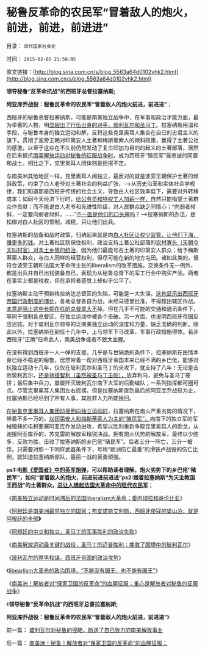 # 秘鲁反革命的农民军“冒着敌人的炮火，前进，前进，前进进”

目录： `现代国家社会史` 

时间： `2015-02-05 21:59:05` 

原文链接：[http://blog.sina.com.cn/s/blog_5563a64d0102vhk2.html](http://blog.sina.com.cn/s/blog_5563a64d0102vhk2.html)

**领导秘鲁“反革命抗战”的西班牙总督拉塞纳斯;**

**阿亚库乔战役：秘鲁反革命的农民军“冒着敌人的炮火前进，前进进”**；

西班牙的秘鲁总督拉塞纳斯，可能是南美独立战争中，在军事和政治才能方面，最为卓著的人物，明[显超出了行伍出身的对手，玻利瓦尔和圣马丁](../../../2015/2/1/阿根廷的中立和独立，圣马丁军事胜利的政治失败.md)。拉塞纳斯用温和手段，与秘鲁本身的独立运动和解，反将这些克里奥耳人集合在自已的忠君主义的旗下。贯彻了波旁王朝对印第安人土著和梅斯蒂索人的倾斜政策，赢得了土著公社的感激，以至于这些在不久前仍然发动了复古印加为目的的起义的土著部落，居然在后来抵抗[南美解放运动对秘鲁的征服战争时](../../../2015/2/3/玻利瓦尔的厚黑权谋，西班牙帝国的政治攻势；.md)，成为西班牙“殖民军”最忠诚的同盟和战士。相比之下，克里奥耳人团体则是摇摆不定。

与南美洲其他地区一样，克里奥耳人闹独立，最反对的就是波旁王朝保护土著的倾斜政策，约束了白人老爷对土著社会的利益扩张，——>从历史沿革和实体社会学规律，我们知道那是西班牙传统的社会主义，导致白人社区效率低下，需要对外转移成本；如同今天经济下行时，[给公务员和特权工人加薪一样，](../../../2014/11/10/公务员的体面是啥标准？贱民基本生活水平又是啥标准？.md)自然只能指望土著群众作贡献；而不能说白人老爷和先进性阶级，对人民群众缺乏同情心；“向弱者倾斜，一定要向弱者倾斜，……”[不一直是他们的口头禅吗](../../../2012/8/31/“向弱者倾斜”是最伪善的美德.md)？——>拉塞纳斯的办法，是松绑对白人社区的管制，减税，只让他们出兵。

拉塞纳斯的战备和战时政策，归纳起来就是向[白人社区让权少监管，让他们下海，赚更多的钱](../../../2014/11/25/波旁王朝国进民退制造分裂，教科书中“多洛雷斯的呼声”的误导.md)。对土著社区则保住权利，政治支持土著公社部落的[农村寡头（天朝今天叫村官）对本土乡情的统治](../../../2011/11/27/粮农系统是最大的国企，“向农村倾斜”与农民无关.md)，因为他们最能号召土著的印第安人群众；给予梅斯蒂索人群众，与白人同样的经营权利，但尽可能在新的地方屯田。诸如此类的，很符合波旁王朝和法国大革命所主张的liberalism的改革措施。交换条件无一例外，都是出兵并自已出钱装备自已，表现为从秘鲁总督下的军工行会中购买产品。两者在事实上都是税收，但在承担者感觉上却似乎公平了。

拉塞纳斯主动干预新格拉纳达总督区的失陷，可能是一大失误。[这也显示出西班牙帝国行政制度的僵化](../../../2010/6/9/中央集权是防守性的国家策略；诸侯采邑目的是扩张.md)，各地总督各自为战，未经马德里批准，不得超出辖区作战。[本意是阻止这些长期在任的总督尾大不](../../../2013/12/30/传统文化妖魔化“军阀割据”的“帝国主义”.md)掉，但在几乎不可能的交通和通讯条件下，等同于强制各总督区，在独立运动中被各个击破。另一方面，也说明西班牙帝国反应迟钝，对于玻利瓦尔领导的泛南美独立运动的深度和力量，缺乏准确的判断。除此以外，拉塞纳斯在到任十几年中，上马领军下马改革，军事行政措施得体。若非西班牙“正确”任命此人，南美战争或者不致太血腥。

在没有得到西班牙一人一弹的支援，几乎是与世隔绝的条件下，拉塞纳斯在民情本身已经不稳定的秘鲁，居然带着一帮对西班牙帝国本来已经不满的乡巴佬，能够对抗独立运动十几年，仅仅在玻利瓦尔和圣马丁的夹攻下，就支持了八年！无论是击败玻利瓦尔，[还是驰援智利（虽然被圣马丁击败），](../../../2015/2/2/南美解放运动最关键的战役，圣马丁的迈普胜利.md)放弃利马，避免与圣马丁硬拼；最后集中兵力，屡屡歼灭玻利瓦尔南下大军的后勤编队；一系列指挥都可圈可点。尽管克里奥耳人集团左右摇摆，但是拉塞纳斯直到最后的阿亚库乔战役为止，拉塞纳斯已经尽到了所有人事，其败非人力所能挽回。

[在秘鲁克里奥耳人集团动摇倒向独立运动时](../../../2014/11/24/西班牙美洲殖民地的政治平衡，有信仰的人民对国王的忠诚.md)，拉塞纳斯在炮火严重劣势的情况下，带着不多一万的，[以印第安人和梅斯蒂索人为主的“殖民军”，](../../../2014/12/19/梅斯蒂索人为主体的南美洲人口结构的历史形成和遗传学.md)向南下的独立军的军械粮秣的屯积要塞阿亚库乔发动进攻，希望以胜利重新争取克里奥耳人的倒戈，从驰援阿亚库乔的，苏克雷的解放军精锐决战。拥有炮火优势的解放军，最终以少胜多，反败为胜，击败了拉塞纳斯的乡巴佬“殖民军”。后者三分一阵亡，三分一被俘。只需要对照一下同样武器条件下，号称“欧洲伤亡最重”的滑铁卢战役的伤亡比例，就知道拉塞纳斯部队，最后一战的英勇顽强。

**ps1:电[影《爱国者》中的英军炮弹](../../../2008/3/22/《爱国者》后谈北美独立战争的政治经济外交军事史.md)，可以帮助读者理解，炮火劣势下的乡巴佬“殖民军”，如何“冒着敌人的炮火，前进前进前进进”ps2:跟着拉塞纳斯“为天主教国王而战”的土著群众，[总让人想起法国大革命中的旺代农民军](../../../2012/10/5/革命！多少罪恶以自由为名！.md)**；

《[南美独立运动是时间滞后的法国liberalism大革命；委内瑞拉和哥伦比亚](../../../2015/1/30/南美独立是滞后的法式大革命，委内瑞拉和反革命的哥伦比亚.md)》

《[阿根廷是南美洲最早独立的国家；布宜诺斯艾利斯，西班牙倭寇的梁山泊，就是阿根廷的全部](../../../2015/1/31/布宜诺斯艾利斯，西班牙倭寇的梁山泊，南美最早独立的国家.md)**》**

《[阿根廷的中立和独立，圣马丁的军事胜利的政治失败](../../../2015/2/1/阿根廷的中立和独立，圣马丁军事胜利的政治失败.md)》

《[南美解放运动最关键的战役，圣马丁的迈普胜利；挽救了困境中的玻利瓦尔](../../../2015/2/2/南美解放运动最关键的战役，圣马丁的迈普胜利.md)》

《[玻利瓦尔的厚黑权谋，西班牙帝国的政治攻势](../../../2015/2/3/玻利瓦尔的厚黑权谋，西班牙帝国的政治攻势；.md)》

《[libearlism大革命的政治困境，“不能没有国王，也不能有国王”](../../../2015/2/4/玻利瓦尔若当国王，会改写南美历史吗？华盛顿呢？.md)》

《[南美洲！解放者对“保家卫国的反革命”的血腥征服；重心是解放者对秘鲁的征服战争](../../../2015/2/5/南美洲！秘鲁！解放者对“保家卫国的反革命”的血腥征服；.md)》

《**领导秘鲁“反革命抗战”的西班牙总督拉塞纳斯;**

**阿亚库乔战役：秘鲁反革命的农民军“冒着敌人的炮火前进，前进进”**》

前一篇： [玻利瓦尔对秘鲁的侵略，断送了自已致力的南美解放事业](../../../2015/2/15/玻利瓦尔对秘鲁的侵略，断送了自已致力的南美解放事业.md)

后一篇： [南美洲！秘鲁！解放者对“保家卫国的反革命”的血腥征服；](../../../2015/2/5/南美洲！秘鲁！解放者对“保家卫国的反革命”的血腥征服；.md)

